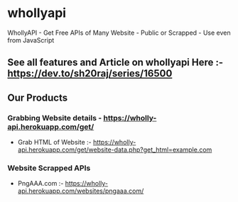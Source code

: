 # whollyapi
WhollyAPI - Get Free APIs of Many Website - Public or Scrapped - Use even from JavaScript

## See all features and Article on whollyapi Here :- https://dev.to/sh20raj/series/16500

## Our Products
### Grabbing Website details - https://wholly-api.herokuapp.com/get/

- Grab HTML of Website :- https://wholly-api.herokuapp.com/get/website-data.php?get_html=example.com


### Website Scrapped APIs
- PngAAA.com :- <a href="https://wholly-api.herokuapp.com/websites/pngaaa.com/">https://wholly-api.herokuapp.com/websites/pngaaa.com/</a>
